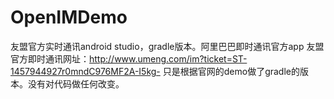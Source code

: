 # OpenIMDemo
友盟官方实时通讯android studio，gradle版本。阿里巴巴即时通讯官方app 
友盟官方即时通讯网址：http://www.umeng.com/im?ticket=ST-1457944927r0mndC976MF2A-I5kg-
只是根据官网的demo做了gradle的版本。没有对代码做任何改变。
